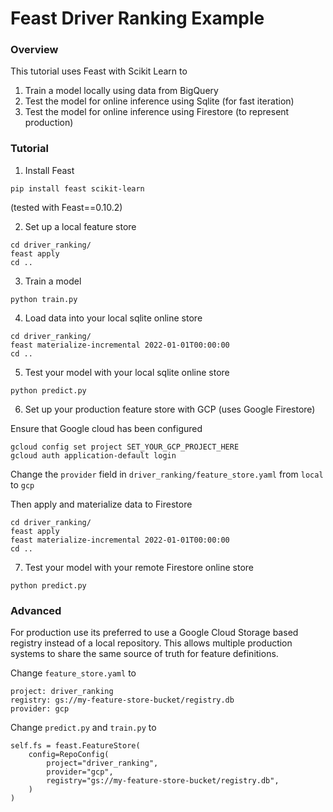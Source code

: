 # Feast Driver Ranking Example

### Overview

This tutorial uses Feast with Scikit Learn to
1. Train a model locally using data from BigQuery
2. Test the model for online inference using Sqlite (for fast iteration)
3. Test the model for online inference using Firestore (to represent production)

### Tutorial

1. Install Feast
```
pip install feast scikit-learn
```

(tested with Feast==0.10.2)

2. Set up a local feature store
```
cd driver_ranking/
feast apply
cd ..
```

3. Train a model
```
python train.py
```

4. Load data into your local sqlite online store
```
cd driver_ranking/
feast materialize-incremental 2022-01-01T00:00:00
cd ..
```


5. Test your model with your local sqlite online store

```
python predict.py
```

6. Set up your production feature store with GCP (uses Google Firestore)

Ensure that Google cloud has been configured
```
gcloud config set project SET_YOUR_GCP_PROJECT_HERE
gcloud auth application-default login
```

Change the `provider` field in  `driver_ranking/feature_store.yaml` from `local` to `gcp`

Then apply and materialize data to Firestore
```
cd driver_ranking/
feast apply
feast materialize-incremental 2022-01-01T00:00:00
cd ..
```

7.  Test your model with your remote Firestore online store

```
python predict.py
```

### Advanced

For production use its preferred to use a Google Cloud Storage based registry instead of a local repository. This allows 
multiple production systems to share the same source of truth for feature definitions.

Change `feature_store.yaml` to
```
project: driver_ranking
registry: gs://my-feature-store-bucket/registry.db
provider: gcp
```

Change `predict.py` and `train.py` to
```
self.fs = feast.FeatureStore(
    config=RepoConfig(
        project="driver_ranking",
        provider="gcp",
        registry="gs://my-feature-store-bucket/registry.db",
    )
)
```